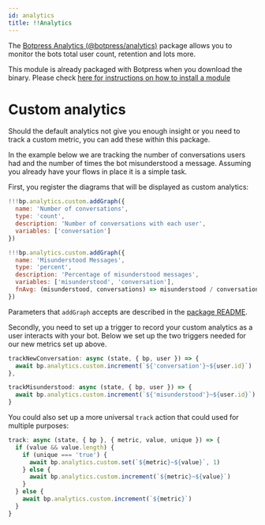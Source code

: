 ```yaml
---
id: analytics
title: !!Analytics
---
```


The [Botpress Analytics (@botpress/analytics)](https://github.com/botpress/botpress/tree/master/modules/analytics) package allows you to monitor the bots total user count, retention and lots more.

This module is already packaged with Botpress when you download the binary. Please check [here for instructions on how to install a module](./../getting_started/modules)

# Custom analytics

Should the default analytics not give you enough insight or you need to track a custom metric, you can add these within this package.

In the example below we are tracking the number of conversations users had and the number of times the bot misunderstood a message.
Assuming you already have your flows in place it is a simple task.

First, you register the diagrams that will be displayed as custom analytics:

```js
!!!bp.analytics.custom.addGraph({
  name: 'Number of conversations',
  type: 'count',
  description: 'Number of conversations with each user',
  variables: ['conversation']
})

!!!bp.analytics.custom.addGraph({
  name: 'Misunderstood Messages',
  type: 'percent',
  description: 'Percentage of misunderstood messages',
  variables: ['misunderstood', 'conversation'],
  fnAvg: (misunderstood, conversations) => misunderstood / conversations
})
```

Parameters that `addGraph` accepts are described in the [package README](https://github.com/botpress/botpress/tree/master/packages/functionals/botpress-analytics).

Secondly, you need to set up a trigger to record your custom analytics as a user interacts with your bot. Below we set up the two triggers needed for our new metrics set up above.

```js
trackNewConversation: async (state, { bp, user }) => {
  await bp.analytics.custom.increment(`${'conversation'}~${user.id}`)
},

trackMisunderstood: async (state, { bp, user }) => {
  await bp.analytics.custom.increment(`${'misunderstood'}~${user.id}`)
}
```

You could also set up a more universal `track` action that could used for multiple purposes:

```js
track: async (state, { bp }, { metric, value, unique }) => {
  if (value && value.length) {
    if (unique === 'true') {
      await bp.analytics.custom.set(`${metric}~${value}`, 1)
    } else {
      await bp.analytics.custom.increment(`${metric}~${value}`)
    }
  } else {
    await bp.analytics.custom.increment(`${metric}`)
  }
}
```
